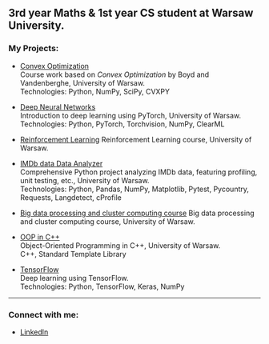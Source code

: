 ## 3rd year Maths & 1st year CS student at Warsaw University.

### My Projects:

- [Convex Optimization](https://github.com/dg7s/ConvexOptimization)  
  Course work based on *Convex Optimization* by Boyd and Vandenberghe, University of Warsaw.  
  Technologies: Python, NumPy, SciPy, CVXPY

- [Deep Neural Networks](https://github.com/dg7s/DeepNeuralNetworks)  
  Introduction to deep learning using PyTorch, University of Warsaw.  
  Technologies: Python, PyTorch, Torchvision, NumPy, ClearML

- [Reinforcement Learning](https://github.com/dg7s/ReinforcementLearning)
  Reinforcement Learning course, University of Warsaw.
  
- [IMDb data Data Analyzer](https://gitlab.mimuw.edu.pl/dg448617/tools-supporting-data-analysis-in-python/-/tree/master/final_project)  
  Comprehensive Python project analyzing IMDb data, featuring profiling, unit testing, etc., University of Warsaw.  
  Technologies: Python, Pandas, NumPy, Matplotlib, Pytest, Pycountry, Requests, Langdetect, cProfile

- [Big data processing and cluster computing course](https://github.com/dg7s/BigDataProcessingClusterProgramming)
  Big data processing and cluster computing course, University of Warsaw.
  
- [OOP in C++](https://github.com/dg7s/object-oriented-programming-cpp)  
  Object-Oriented Programming in C++, University of Warsaw.  
  C++, Standard Template Library

- [TensorFlow](https://github.com/dg7s/Deep_learning_tensorflow)  
  Deep learning using TensorFlow.  
  Technologies: Python, TensorFlow, Keras, NumPy

---

### Connect with me:

- [LinkedIn](https://www.linkedin.com/in/dominik-gawe%C5%82/)
